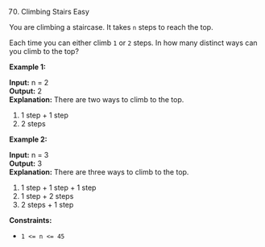 70.  Climbing Stairs
     Easy

You are climbing a staircase. It takes  `n`  steps to reach the top.

Each time you can either climb  `1`  or  `2`  steps. In how many distinct ways can you climb to the top?

**Example 1:**

**Input:** n = 2  
**Output:** 2  
**Explanation:** There are two ways to climb to the top.  
1. 1 step + 1 step  
2. 2 steps

**Example 2:**

**Input:** n = 3  
**Output:** 3  
**Explanation:** There are three ways to climb to the top.  
1. 1 step + 1 step + 1 step  
2. 1 step + 2 steps  
3. 2 steps + 1 step

**Constraints:**

-   `1 <= n <= 45`